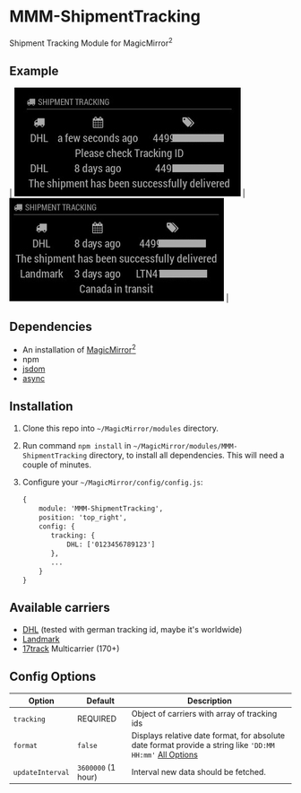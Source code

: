 # MMM-ShipmentTracking
Shipment Tracking Module for MagicMirror<sup>2</sup>

## Example

| ![](.github/example.jpg) | ![](.github/example2.jpg) |

## Dependencies
  * An installation of [MagicMirror<sup>2</sup>](https://github.com/MichMich/MagicMirror)
  * npm
  * [jsdom](https://www.npmjs.com/package/jsdom)
  * [async](https://www.npmjs.com/package/async)

## Installation
 1. Clone this repo into `~/MagicMirror/modules` directory.
 2. Run command `npm install` in `~/MagicMirror/modules/MMM-ShipmentTracking` directory, to install all dependencies. This will need a couple of minutes.
 3. Configure your `~/MagicMirror/config/config.js`:
 
     ```
     {
         module: 'MMM-ShipmentTracking',
         position: 'top_right',
         config: {
            tracking: {
                DHL: ['0123456789123']
            },
            ...
         }
     }
     ```

## Available carriers
  * [DHL](http://dhl.de) (tested with german tracking id, maybe it's worldwide)
  * [Landmark](http://landmarkglobal.com)
  * [17track](http://17track.net) Multicarrier (170+)

## Config Options
| **Option** | **Default** | **Description** |
| --- | --- | --- |
| `tracking` | REQUIRED | Object of carriers with array of tracking ids |
| `format` | `false` | Displays relative date format, for absolute date format provide a string like `'DD:MM HH:mm'` [All Options](http://momentjs.com/docs/#/displaying/format/) |
| `updateInterval` | `3600000` (1 hour) | Interval new data should be fetched. |
